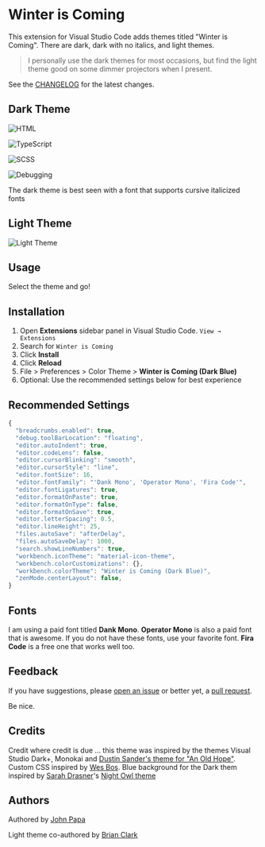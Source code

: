 # Winter is Coming

This extension for Visual Studio Code adds themes titled "Winter is Coming". There are dark, dark with no italics, and light themes.

> I personally use the dark themes for most occasions, but find the light theme good on some dimmer projectors when I present.

See the [CHANGELOG](https://github.com/johnpapa/vscode-winteriscoming/blob/master/CHANGELOG.md) for the latest changes.

## Dark Theme

![HTML](https://github.com/johnpapa/vscode-winteriscoming/raw/master/images/dark-blue-html.png)

![TypeScript](https://github.com/johnpapa/vscode-winteriscoming/raw/master/images/dark-blue-ts.png)

![SCSS](https://github.com/johnpapa/vscode-winteriscoming/raw/master/images/dark-blue-scss.png)

![Debugging](https://github.com/johnpapa/vscode-winteriscoming/raw/master/images/dark-blue-debug.png)

The dark theme is best seen with a font that supports cursive italicized fonts

## Light Theme

![Light Theme](https://github.com/johnpapa/vscode-winteriscoming/raw/master/images/800-3-light.png)

## Usage

Select the theme and go!

## Installation

1. Open **Extensions** sidebar panel in Visual Studio Code. `View → Extensions`
1. Search for `Winter is Coming`
1. Click **Install**
1. Click **Reload**
1. File > Preferences > Color Theme > **Winter is Coming (Dark Blue)**
1. Optional: Use the recommended settings below for best experience

## Recommended Settings

```js
{
  "breadcrumbs.enabled": true,
  "debug.toolBarLocation": "floating",
  "editor.autoIndent": true,
  "editor.codeLens": false,
  "editor.cursorBlinking": "smooth",
  "editor.cursorStyle": "line",
  "editor.fontSize": 16,
  "editor.fontFamily": "'Dank Mono', 'Operator Mono', 'Fira Code'",
  "editor.fontLigatures": true,
  "editor.formatOnPaste": true,
  "editor.formatOnType": false,
  "editor.formatOnSave": true,
  "editor.letterSpacing": 0.5,
  "editor.lineHeight": 25,
  "files.autoSave": "afterDelay",
  "files.autoSaveDelay": 1000,
  "search.showLineNumbers": true,
  "workbench.iconTheme": "material-icon-theme",
  "workbench.colorCustomizations": {},
  "workbench.colorTheme": "Winter is Coming (Dark Blue)",
  "zenMode.centerLayout": false,
}
```

## Fonts

I am using a paid font titled **Dank Mono**. **Operator Mono** is also a paid font that is awesome. If you do not have these fonts, use your favorite font. **Fira Code** is a free one that works well too.

## Feedback

If you have suggestions, please [open an issue](https://github.com/johnpapa/vscode-winteriscoming/issues) or better yet, a [pull request](https://github.com/johnpapa/vscode-winteriscoming/pulls).

Be nice.

## Credits

Credit where credit is due ... this theme was inspired by the themes Visual Studio Dark+, Monokai and [Dustin Sander's theme for "An Old Hope"](https://marketplace.visualstudio.com/items?itemName=dustinsanders.an-old-hope-theme-vscode). Custom CSS inspired by [Wes Bos](https://twitter.com/wesbos). Blue background for the Dark them inspired by [Sarah Drasner](https://twitter.com/sarah_edo)'s [Night Owl theme](https://marketplace.visualstudio.com/items?itemName=sdras.night-owl)

## Authors

Authored by [John Papa](https://twitter.com/john_papa)

Light theme co-authored by [Brian Clark](https://twitter.com/_clarkio)
